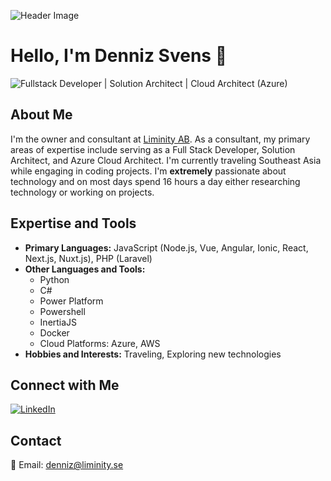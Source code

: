 ![Header Image](https://i.imgur.com/QEj2RrA.jpg)

# Hello, I'm Denniz Svens 👋

![Fullstack Developer | Solution Architect | Cloud Architect (Azure)](https://img.shields.io/badge/Fullstack_Developer%20%7C%20Solution_Architect%20%7C%20Cloud_Architect_(Azure)-grey?style=for-the-badge)


## About Me

I'm the owner and consultant at [Liminity AB](https://liminity.se). As a consultant, my primary areas of expertise include serving as a Full Stack Developer, Solution Architect, and Azure Cloud Architect. I'm currently traveling Southeast Asia while engaging in coding projects. I'm **extremely** passionate about technology and on most days spend 16 hours a day either researching technology or working on projects.

## Expertise and Tools

- **Primary Languages:** JavaScript (Node.js, Vue, Angular, Ionic, React, Next.js, Nuxt.js), PHP (Laravel)
- **Other Languages and Tools:** 
  - Python
  - C#
  - Power Platform
  - Powershell
  - InertiaJS
  - Docker
  - Cloud Platforms: Azure, AWS
- **Hobbies and Interests:** Traveling, Exploring new technologies

## Connect with Me

[![LinkedIn](https://img.shields.io/badge/LinkedIn-grey?style=for-the-badge&logo=linkedin&logoColor=white)](https://www.linkedin.com/in/denniz-svens-ba8bb8107/)

## Contact

📧 Email: [denniz@liminity.se](mailto:denniz@liminity.se)

